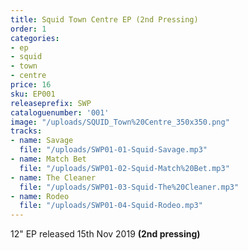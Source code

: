 ```yaml
---
title: Squid Town Centre EP (2nd Pressing)
order: 1
categories:
- ep
- squid
- town
- centre
price: 16
sku: EP001
releaseprefix: SWP
cataloguenumber: '001'
image: "/uploads/SQUID_Town%20Centre_350x350.png"
tracks:
- name: Savage
  file: "/uploads/SWP01-01-Squid-Savage.mp3"
- name: Match Bet
  file: "/uploads/SWP01-02-Squid-Match%20Bet.mp3"
- name: The Cleaner
  file: "/uploads/SWP01-03-Squid-The%20Cleaner.mp3"
- name: Rodeo
  file: "/uploads/SWP01-04-Squid-Rodeo.mp3"
---
```


12" EP released 15th Nov 2019 **(2nd pressing)**